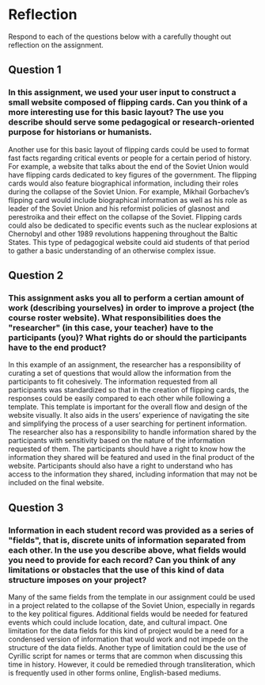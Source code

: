 # Reflection

Respond to each of the questions below with a carefully thought out reflection on the assignment.

## Question 1
### In this assignment, we used your user input to construct a small website composed of flipping cards. Can you think of a more interesting use for this basic layout? The use you describe should serve some pedagogical or research-oriented purpose for historians or humanists.

Another use for this basic layout of flipping cards could be used to format fast facts regarding critical events or people for a certain period of history. For example, a website that talks about the end of the Soviet Union would have flipping cards dedicated to key figures of the government. The flipping cards would also feature biographical information, including their roles during the collapse of the Soviet Union. For example, Mikhail Gorbachev’s flipping card would include biographical information as well as his role as leader of the Soviet Union and his reformist policies of glasnost and perestroika and their effect on the collapse of the Soviet. Flipping cards could also be dedicated to specific events such as the nuclear explosions at Chernobyl and other 1989 revolutions happening throughout the Baltic States. This type of pedagogical website could aid students of that period to gather a basic understanding of an otherwise complex issue. 
 
## Question 2
### This assignment asks you all to perform a certian amount of work (describing yourselves) in order to improve a project (the course roster website). What responsibilities does the "researcher" (in this case, your teacher) have to the participants (you)? What rights do or should the participants have to the end product? 

In this example of an assignment, the researcher has a responsibility of curating a set of questions that would allow the information from the participants to fit cohesively. The information requested from all participants was standardized so that in the creation of flipping cards, the responses could be easily compared to each other while following a template. This template is important for the overall flow and design of the website visually. It also aids in the users’ experience of navigating the site and simplifying the process of a user searching for pertinent information. The researcher also has a responsibility to handle information shared by the participants with sensitivity based on the nature of the information requested of them. The participants should have a right to know how the information they shared will be featured and used in the final product of the website. Participants should also have a right to understand who has access to the information they shared, including information that may not be included on the final website. 

## Question 3
### Information in each student record was provided as a series of "fields", that is, discrete units of information separated from each other. In the use you describe above, what fields would you need to provide for each record? Can you think of any limitations or obstacles that the use of this kind of data structure imposes on your project?

Many of the same fields from the template in our assignment could be used in a project related to the collapse of the Soviet Union, especially in regards to the key political figures. Additional fields would be needed for featured events which could include location, date, and cultural impact. One limitation for the data fields for this kind of project would be a need for a condensed version of information that would work and not impede on the structure of the data fields. Another type of limitation could be the use of Cyrillic script for names or terms that are common when discussing this time in history. However, it could be remedied through transliteration, which is frequently used in other forms online, English-based mediums.  